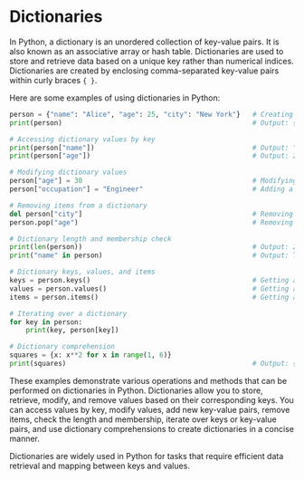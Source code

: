 # Dictionaries
In Python, a dictionary is an unordered collection of key-value pairs. It is also known as an associative array or hash table. Dictionaries are used to store and retrieve data based on a unique key rather than numerical indices. Dictionaries are created by enclosing comma-separated key-value pairs within curly braces `{ }`.

Here are some examples of using dictionaries in Python:

```python
person = {"name": "Alice", "age": 25, "city": "New York"}   # Creating a dictionary
print(person)                                               # Output: {"name": "Alice", "age": 25, "city": "New York"}

# Accessing dictionary values by key
print(person["name"])                                       # Output: "Alice"
print(person["age"])                                        # Output: 25

# Modifying dictionary values
person["age"] = 30                                          # Modifying a value
person["occupation"] = "Engineer"                           # Adding a new key-value pair

# Removing items from a dictionary
del person["city"]                                          # Removing a specific key-value pair
person.pop("age")                                           # Removing and returning the value for a specific key

# Dictionary length and membership check
print(len(person))                                          # Output: 2
print("name" in person)                                     # Output: True

# Dictionary keys, values, and items
keys = person.keys()                                        # Getting all keys
values = person.values()                                    # Getting all values
items = person.items()                                      # Getting all key-value pairs

# Iterating over a dictionary
for key in person:
    print(key, person[key])

# Dictionary comprehension
squares = {x: x**2 for x in range(1, 6)}
print(squares)                                              # Output: {1: 1, 2: 4, 3: 9, 4: 16, 5: 25}
```

These examples demonstrate various operations and methods that can be performed on dictionaries in Python. Dictionaries allow you to store, retrieve, modify, and remove values based on their corresponding keys. You can access values by key, modify values, add new key-value pairs, remove items, check the length and membership, iterate over keys or key-value pairs, and use dictionary comprehensions to create dictionaries in a concise manner.

Dictionaries are widely used in Python for tasks that require efficient data retrieval and mapping between keys and values.